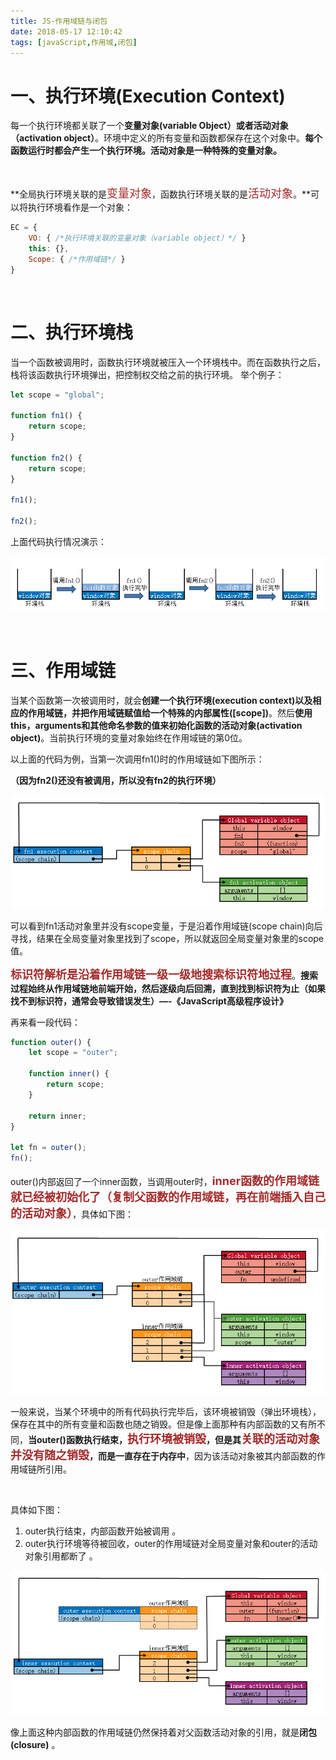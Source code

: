 ```yaml
---
title: JS-作用域链与闭包
date: 2018-05-17 12:10:42
tags: [javaScript,作用域,闭包]
---
```


# 一、执行环境(Execution Context)

每一个执行环境都关联了一个**变量对象(variable Object）或者活动对象（activation object）**。环境中定义的所有变量和函数都保存在这个对象中。**每个函数运行时都会产生一个执行环境。活动对象是一种特殊的变量对象。**

<br/>

**全局执行环境关联的是<font color=#A52A2A size=4 >变量对象</font>，函数执行环境关联的是<font color=#A52A2A size=4 >活动对象</font>。**可以将执行环境看作是一个对象：

``` javascript
EC = {
    VO: { /*执行环境关联的变量对象（variable object）*/ }
    this: {},
    Scope: { /*作用域链*/ }
}
```

<br/>

# 二、执行环境栈

当一个函数被调用时，函数执行环境就被压入一个环境栈中。而在函数执行之后，栈将该函数执行环境弹出，把控制权交给之前的执行环境。  举个例子： 

```javascript
let scope = "global";

function fn1() {
    return scope;
}

function fn2() {
    return scope;
}

fn1();

fn2();
```

上面代码执行情况演示：  

![执行环境栈](JS-作用域链\20170429211440774.png)

<br/>

# 三、作用域链

当某个函数第一次被调用时，就会**创建一个执行环境(execution context)以及相应的作用域链，并把作用域链赋值给一个特殊的内部属性([scope])**。然后**使用this，arguments和其他命名参数的值来初始化函数的活动对象(activation object)**。当前执行环境的变量对象始终在作用域链的第0位。<br/>

以上面的代码为例，当第一次调用fn1()时的作用域链如下图所示：

**（因为fn2()还没有被调用，所以没有fn2的执行环境）** 

![作用域链1](JS-作用域链\20170430104545087.png)

可以看到fn1活动对象里并没有scope变量，于是沿着作用域链(scope chain)向后寻找，结果在全局变量对象里找到了scope，所以就返回全局变量对象里的scope值。 

<!--more--> 



<font color=#A52A2A size=4 >**标识符解析是沿着作用域链一级一级地搜索标识符地过程**</font>。**搜索过程始终从作用域链地前端开始，然后逐级向后回溯，直到找到标识符为止（如果找不到标识符，通常会导致错误发生）—-《JavaScript高级程序设计》** 



再来看一段代码： 

``` javascript
function outer() {
    let scope = "outer";

    function inner() {
        return scope;
    }

    return inner;
}

let fn = outer();
fn();
```



outer()内部返回了一个inner函数，当调用outer时，<font color=#A52A2A size=4 >**inner函数的作用域链就已经被初始化了（复制父函数的作用域链，再在前端插入自己的活动对象）**</font>，具体如下图：  



![作用域链2](JS-作用域链\20170430112410039.png)

 一般来说，当某个环境中的所有代码执行完毕后，该环境被销毁（弹出环境栈），保存在其中的所有变量和函数也随之销毁。但是像上面那种有内部函数的又有所不同，**当outer()函数执行结束，<font color=#A52A2A size=4 >执行环境被销毁</font>，但是其<font color=#A52A2A size=4 >关联的活动对象并没有随之销毁</font>，而是一直存在于内存中**，因为该活动对象被其内部函数的作用域链所引用。  

<br/>

具体如下图： 

1. outer执行结束，内部函数开始被调用 。
2. outer执行环境等待被回收，outer的作用域链对全局变量对象和outer的活动对象引用都断了 。

![作用域链3](JS-作用域链\20170430115351877.png)

像上面这种内部函数的作用域链仍然保持着对父函数活动对象的引用，就是**闭包(closure)** 。